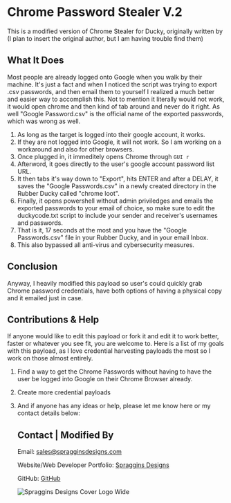 # Chrome Password Stealer V.2
This is a modified version of Chrome Stealer for Ducky, originally written by (I plan to insert the original author, but I am having trouble find them)

## What It Does

Most people are already logged onto Google when you walk by their machine. It's just a fact and when I noticed the script was trying to export .csv passwords, and then email them to yourself I realized a much better and easier way to accomplish this. Not to mention it literally would not work, it would open chrome and then kind of tab around and never do it right. As well "Google Password.csv" is the official name of the exported passwords, which was wrong as well. 

1. As long as the target is logged into their google account, it works. 
2. If they are not logged into Google, it will not work. So I am working on a workaround and also for other browsers. 
3. Once plugged in, it immeditely opens Chrome through `GUI r`
4. Afterword, it goes directly to the user's google account password list URL. 
5. It then tabs it's way down to "Export", hits ENTER and after a DELAY, it saves the "Google Passwords.csv" in a newly created directory in the Rubber Ducky called "chrome loot". 
6. Finally, it opens powershell without admin priviledges and emails the exported passwords to your email of choice, so make sure to edit the duckycode.txt script to include your sender and receiver's usernames and passwords. 
7. That is it, 17 seconds at the most and you have the "Google Passwords.csv" file in your Rubber Ducky, and in your email Inbox. 
8. This also bypassed all anti-virus and cybersecurity measures. 



## Conclusion

Anyway, I heavily modified this payload so user's could quickly grab Chrome password credentials, have both options of having a physical copy and it emailed just in case. 

## Contributions & Help

If anyone would like to edit this payload or fork it and edit it to work better, faster or whatever you see fit, you are welcome to. Here is a list of my goals with this payload, as I love credential harvesting payloads the most so I work on those almost entirely. 

1. Find a way to get the Chrome Passwords without having to have the user be logged into Google on their Chrome Browser already. 

2. Create more credential payloads

3. And if anyone has any ideas or help, please let me know here or my contact details below:

   ## Contact | Modified By

   Email: sales@spragginsdesigns.com

   Website/Web Developer Portfolio: [Spraggins Designs](https://www.spragginsdesigns.com/)

   GitHub: [GitHub](https://github.com/spragginsdesigns)

   <img src="D:\Owner\Pictures\Spraggins Designs New Logo\Spraggins Designs Cover Logo Wide.jpg" alt="Spraggins Designs Cover Logo Wide" style="zoom:100%;" />

   

